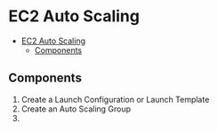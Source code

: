 # EC2 Auto Scaling

- [EC2 Auto Scaling](#ec2-auto-scaling)
  - [Components](#components)

## Components

1. Create a Launch Configuration or Launch Template
2. Create an Auto Scaling Group
3. 